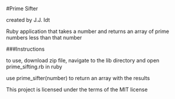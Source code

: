 #Prime Sifter

created by J.J. Idt

Ruby application that takes a number and returns an array of prime numbers less than that number

###Instructions

to use, download zip file, navigate to the lib directory and open prime_sifting.rb in ruby

use prime_sifter(number) to return an array with the results

This project is licensed under the terms of the MIT license
